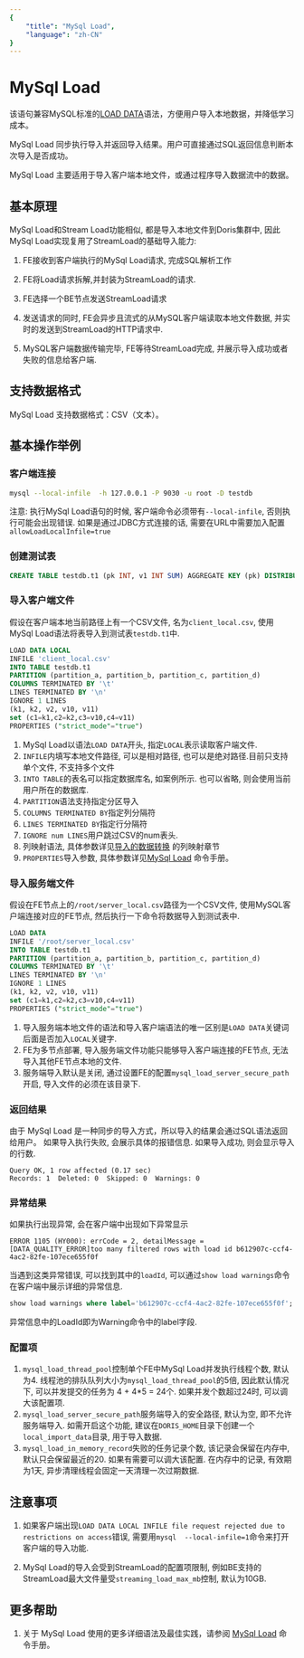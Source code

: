 ```yaml
---
{
    "title": "MySql Load",
    "language": "zh-CN"
}
---
```


<!--
Licensed to the Apache Software Foundation (ASF) under one
or more contributor license agreements.  See the NOTICE file
distributed with this work for additional information
regarding copyright ownership.  The ASF licenses this file
to you under the Apache License, Version 2.0 (the
"License"); you may not use this file except in compliance
with the License.  You may obtain a copy of the License at

  http://www.apache.org/licenses/LICENSE-2.0

Unless required by applicable law or agreed to in writing,
software distributed under the License is distributed on an
"AS IS" BASIS, WITHOUT WARRANTIES OR CONDITIONS OF ANY
KIND, either express or implied.  See the License for the
specific language governing permissions and limitations
under the License.
-->

# MySql Load
<version since="dev">

该语句兼容MySQL标准的[LOAD DATA](https://dev.mysql.com/doc/refman/8.0/en/load-data.html)语法，方便用户导入本地数据，并降低学习成本。

MySql Load 同步执行导入并返回导入结果。用户可直接通过SQL返回信息判断本次导入是否成功。

MySql Load 主要适用于导入客户端本地文件，或通过程序导入数据流中的数据。

</version>

## 基本原理

MySql Load和Stream Load功能相似, 都是导入本地文件到Doris集群中, 因此MySql Load实现复用了StreamLoad的基础导入能力:

1. FE接收到客户端执行的MySql Load请求, 完成SQL解析工作

2. FE将Load请求拆解,并封装为StreamLoad的请求.

3. FE选择一个BE节点发送StreamLoad请求

4. 发送请求的同时, FE会异步且流式的从MySQL客户端读取本地文件数据, 并实时的发送到StreamLoad的HTTP请求中.

5. MySQL客户端数据传输完毕, FE等待StreamLoad完成, 并展示导入成功或者失败的信息给客户端.


## 支持数据格式

MySql Load 支持数据格式：CSV（文本）。

## 基本操作举例

### 客户端连接
```bash
mysql --local-infile  -h 127.0.0.1 -P 9030 -u root -D testdb
```

注意: 执行MySql Load语句的时候, 客户端命令必须带有`--local-infile`, 否则执行可能会出现错误. 如果是通过JDBC方式连接的话, 需要在URL中需要加入配置`allowLoadLocalInfile=true`


### 创建测试表
```sql
CREATE TABLE testdb.t1 (pk INT, v1 INT SUM) AGGREGATE KEY (pk) DISTRIBUTED BY hash (pk) PROPERTIES ('replication_num' = '1');
```

### 导入客户端文件
假设在客户端本地当前路径上有一个CSV文件, 名为`client_local.csv`, 使用MySql Load语法将表导入到测试表`testdb.t1`中.

```sql
LOAD DATA LOCAL
INFILE 'client_local.csv'
INTO TABLE testdb.t1
PARTITION (partition_a, partition_b, partition_c, partition_d)
COLUMNS TERMINATED BY '\t'
LINES TERMINATED BY '\n'
IGNORE 1 LINES
(k1, k2, v2, v10, v11)
set (c1=k1,c2=k2,c3=v10,c4=v11)
PROPERTIES ("strict_mode"="true")
```
1. MySql Load以语法`LOAD DATA`开头, 指定`LOCAL`表示读取客户端文件.
2. `INFILE`内填写本地文件路径, 可以是相对路径, 也可以是绝对路径.目前只支持单个文件, 不支持多个文件
3. `INTO TABLE`的表名可以指定数据库名, 如案例所示. 也可以省略, 则会使用当前用户所在的数据库.
4. `PARTITION`语法支持指定分区导入
5. `COLUMNS TERMINATED BY`指定列分隔符
6. `LINES TERMINATED BY`指定行分隔符
7. `IGNORE num LINES`用户跳过CSV的num表头.
8. 列映射语法, 具体参数详见[导入的数据转换](../import-scenes/load-data-convert.md) 的列映射章节
9. `PROPERTIES`导入参数, 具体参数详见[MySql Load](../../../sql-manual/sql-reference/Data-Manipulation-Statements/Load/MYSQL-LOAD.md) 命令手册。

### 导入服务端文件
假设在FE节点上的`/root/server_local.csv`路径为一个CSV文件, 使用MySQL客户端连接对应的FE节点, 然后执行一下命令将数据导入到测试表中.

```sql
LOAD DATA
INFILE '/root/server_local.csv'
INTO TABLE testdb.t1
PARTITION (partition_a, partition_b, partition_c, partition_d)
COLUMNS TERMINATED BY '\t'
LINES TERMINATED BY '\n'
IGNORE 1 LINES
(k1, k2, v2, v10, v11)
set (c1=k1,c2=k2,c3=v10,c4=v11)
PROPERTIES ("strict_mode"="true")
```
1. 导入服务端本地文件的语法和导入客户端语法的唯一区别是`LOAD DATA`关键词后面是否加入`LOCAL`关键字.
2. FE为多节点部署, 导入服务端文件功能只能够导入客户端连接的FE节点, 无法导入其他FE节点本地的文件.
3. 服务端导入默认是关闭, 通过设置FE的配置`mysql_load_server_secure_path`开启, 导入文件的必须在该目录下.

### 返回结果

由于 MySql Load 是一种同步的导入方式，所以导入的结果会通过SQL语法返回给用户。
如果导入执行失败, 会展示具体的报错信息. 如果导入成功, 则会显示导入的行数.

```text
Query OK, 1 row affected (0.17 sec)
Records: 1  Deleted: 0  Skipped: 0  Warnings: 0
```

### 异常结果
如果执行出现异常, 会在客户端中出现如下异常显示
```text
ERROR 1105 (HY000): errCode = 2, detailMessage = [DATA_QUALITY_ERROR]too many filtered rows with load id b612907c-ccf4-4ac2-82fe-107ece655f0f
```

当遇到这类异常错误, 可以找到其中的`loadId`, 可以通过`show load warnings`命令在客户端中展示详细的异常信息.
```sql
show load warnings where label='b612907c-ccf4-4ac2-82fe-107ece655f0f';
```

异常信息中的LoadId即为Warning命令中的label字段.


### 配置项
1. `mysql_load_thread_pool`控制单个FE中MySql Load并发执行线程个数, 默认为4. 线程池的排队队列大小为`mysql_load_thread_pool`的5倍, 因此默认情况下, 可以并发提交的任务为 4 + 4\*5 = 24个. 如果并发个数超过24时, 可以调大该配置项.
2. `mysql_load_server_secure_path`服务端导入的安全路径, 默认为空, 即不允许服务端导入. 如需开启这个功能, 建议在`DORIS_HOME`目录下创建一个`local_import_data`目录, 用于导入数据.
3. `mysql_load_in_memory_record`失败的任务记录个数, 该记录会保留在内存中, 默认只会保留最近的20. 如果有需要可以调大该配置. 在内存中的记录, 有效期为1天, 异步清理线程会固定一天清理一次过期数据.


## 注意事项

1. 如果客户端出现`LOAD DATA LOCAL INFILE file request rejected due to restrictions on access`错误, 需要用`mysql  --local-infile=1`命令来打开客户端的导入功能.

2. MySql Load的导入会受到StreamLoad的配置项限制, 例如BE支持的StreamLoad最大文件量受`streaming_load_max_mb`控制, 默认为10GB.

## 更多帮助

1. 关于 MySql Load 使用的更多详细语法及最佳实践，请参阅 [MySql Load](../../../sql-manual/sql-reference/Data-Manipulation-Statements/Load/MYSQL-LOAD.md) 命令手册。

